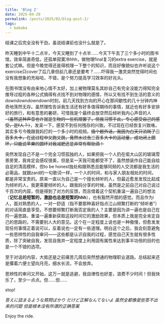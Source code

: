 ```yaml
---
title: 'Blog 2'
date: 2025-04-20
permalink: /posts/2025/02/blog-post-2/
tags:
  - bababa
---
```


结课之后完全没有干劲，虽说结课前也没什么就是了。

昨天睡到中午十二点半，今天又睡到了十点半……今天下午去了三个多小时的图书馆，效率简直奇低，还孤单寂寞冷hhh，做物理final复习的extra exercise，就是套公式嘛。但是今晚觉得还是得梳理一下整个的知识，而且好像貌似也许听说这个exercise只cover了后几章但前几章还是要考？……吓得我一激灵突然觉得时间也没有我想象的充裕哈，不错，是个努力提高学习效率的好兆头。

在图书馆没有由来地心情不太好，加上被物理莫名其妙自己有完全没能力得知完全推导过程的各种公式搞得有点找不到对物理的感情，所以又有找不到生活的意义的downdowndowndown时刻，前几天找到方向的开心在那间歇性的几十分钟内神奇地荡然无存。虽然理性告诉我生活还有好多值得期待的事情，就近也有好多安排好的旅行，和有意思的暑研，可惜我是个最终会放空然后倾听我内心声音的人 ~~（虽然这种声音也许就是生物的一些机理罢了，但我习惯于此，专心感受自己的感受，是f人？）~~，发呆一下，感受不到任何残存的兴致。不过现在已经恢复兴致咯，其实多亏今晚跟我妈打的一个多小时的视频。~~插个题外话，我因为白天只消耗了三百多大卡，在这过程中又跑又跳，竟然水过去三百多大卡的运动量，成功闭上圆环，只能说苹果的圆环对我减肥还是非常有帮助滴！~~

突然发现自己不是一个完全习惯孤独的人，如果把我一个人扔在偌大山区的玻璃雪景房里，我肯定会感叹很美，但是呆一天我可能都受不了，虽然想装作自己能自给自足的清高模样，但to be honest独处和跟熟悉且能够同频的人交流都是我生活的必需品，就跟zard的一句歌词一样，一个人的时间，和与家人朋友相处的时间，都是非常宝贵的。原来一直以为自己是一个擅长倾听的人，但最近愈发发现比起成为倾听的人，我更需要倾听的人。跟我妈分享的时候，虽然是之前自己对自己说过千百次的内容，但是得到了对方的反馈，而且借着这个契机重温一遍自己的想法（**记忆总是短暂的，激励也总是短暂的hhh**），也有豁然开朗的感觉。而且作为i人，面对熟悉的人，一对一舒适（指不要那种喜好指点江山频繁打断的“倾听者”）的对话简直是享受。不想要频繁打断我否定我的人？主要是因为讲一遍也是自己在捋一遍思路，重温一遍重新获取这段时间它的激励效果，但本质上我是完全肯定自己的思路的，不需要别人大的意见。这个在一定程度上说也是一种傲慢，但愈发发现任何事情正着说可以，反着说也一定有一些道理。明白这个之后，我会刻意避免一些思辨性的自我审问——这些都是认识自我的过程，感觉自己天生就有很多性质，除了突破自我，发现自我并一定程度上利用固有属性来达到事半功倍的目的也是一个不错的选项。

至于对话的内容，大抵还是之前痛苦几周后突然想通的物理职业道路。总结起来还是攥着六便士望向月亮，细水长流，不会放弃。

思辨性的审问又开始，这万一就是逃避，我自律性也好差，浪费不少时间！但我快乐了，至少一点点。但……但……

stop!

*答えに詰まるような質問ばかり
だけど正解なんてないよ
虽然全都像是些答不出来的问题
但是根本没有所谓的正确答案*

Enjoy the ride.
